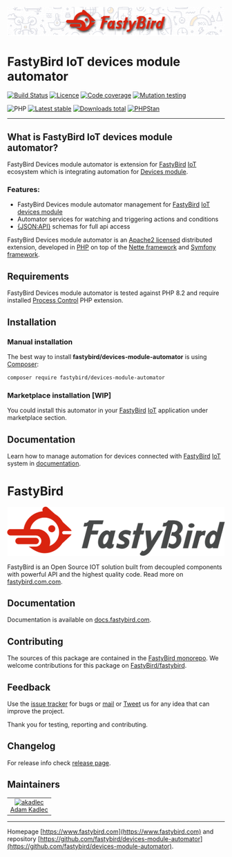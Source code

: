 <p align="center">
	<img src="https://github.com/fastybird/.github/blob/main/assets/repo_title.png?raw=true" alt="FastyBird"/>
</p>

# FastyBird IoT devices module automator

[![Build Status](https://flat.badgen.net/github/checks/FastyBird/devices-module-automator/main?cache=300&style=flat-square)](https://github.com/FastyBird/devices-module-automator/actions)
[![Licence](https://flat.badgen.net/github/license/FastyBird/devices-module-automator?cache=300&style=flat-square)](https://github.com/FastyBird/devices-module-automator/blob/main/LICENSE.md)
[![Code coverage](https://flat.badgen.net/coveralls/c/github/FastyBird/devices-module-automator?cache=300&style=flat-square)](https://coveralls.io/r/FastyBird/devices-module-automator)
[![Mutation testing](https://img.shields.io/endpoint?style=flat-square&url=https%3A%2F%2Fbadge-api.stryker-mutator.io%2Fgithub.com%2FFastyBird%2Fdevices-module-automator%2Fmain)](https://dashboard.stryker-mutator.io/reports/github.com/FastyBird/devices-module-automator/main)

![PHP](https://flat.badgen.net/packagist/php/FastyBird/devices-module-automator?cache=300&style=flat-square)
[![Latest stable](https://flat.badgen.net/packagist/v/FastyBird/devices-module-automator/latest?cache=300&style=flat-square)](https://packagist.org/packages/FastyBird/devices-module-automator)
[![Downloads total](https://flat.badgen.net/packagist/dt/FastyBird/devices-module-automator?cache=300&style=flat-square)](https://packagist.org/packages/FastyBird/devices-module-automator)
[![PHPStan](https://flat.badgen.net/static/PHPStan/enabled/green?cache=300&style=flat-square)](https://github.com/phpstan/phpstan)

***

## What is FastyBird IoT devices module automator?

FastyBird Devices module automator is extension for [FastyBird](https://www.fastybird.com) [IoT](https://en.wikipedia.org/wiki/Internet_of_things) ecosystem
which is integrating automation for [Devices module](https://github.com/FastyBird/devices-module).

### Features:

- FastyBird Devices module automator management for [FastyBird](https://www.fastybird.com) [IoT](https://en.wikipedia.org/wiki/Internet_of_things) [devices module](https://github.com/FastyBird/devices-module)
- Automator services for watching and triggering actions and conditions
- [{JSON:API}](https://jsonapi.org/) schemas for full api access

FastyBird Devices module automator is an [Apache2 licensed](http://www.apache.org/licenses/LICENSE-2.0) distributed extension, developed
in [PHP](https://www.php.net) on top of the [Nette framework](https://nette.org) and [Symfony framework](https://symfony.com).

## Requirements

FastyBird Devices module automator is tested against PHP 8.2 and require installed [Process Control](https://www.php.net/manual/en/book.pcntl.php)
PHP extension.

## Installation

### Manual installation

The best way to install **fastybird/devices-module-automator** is using [Composer](http://getcomposer.org/):

```sh
composer require fastybird/devices-module-automator
```

### Marketplace installation [WIP]

You could install this automator in your [FastyBird](https://www.fastybird.com) [IoT](https://en.wikipedia.org/wiki/Internet_of_things)
application under marketplace section.

## Documentation

Learn how to manage automation for devices connected with [FastyBird](https://www.fastybird.com) [IoT](https://en.wikipedia.org/wiki/Internet_of_things) system
in [documentation](https://github.com/FastyBird/devices-module-automator/blob/main/docs/index.md).

# FastyBird

<p align="center">
	<img src="https://github.com/fastybird/.github/blob/main/assets/fastybird_row.svg?raw=true" alt="FastyBird"/>
</p>

FastyBird is an Open Source IOT solution built from decoupled components with powerful API and the highest quality code. Read more on [fastybird.com.com](https://www.fastybird.com).

## Documentation

Documentation is available on [docs.fastybird.com](https://docs.fastybird.com).

## Contributing

The sources of this package are contained in the [FastyBird monorepo](https://github.com/FastyBird/fastybird). We welcome contributions for this package on [FastyBird/fastybird](https://github.com/FastyBird/).

## Feedback

Use the [issue tracker](https://github.com/FastyBird/fastybird/issues) for bugs
or [mail](mailto:code@fastybird.com) or [Tweet](https://twitter.com/fastybird) us for any idea that can improve the
project.

Thank you for testing, reporting and contributing.

## Changelog

For release info check [release page](https://github.com/FastyBird/fastybird/releases).

## Maintainers

<table>
	<tbody>
		<tr>
			<td align="center">
				<a href="https://github.com/akadlec">
					<img alt="akadlec" width="80" height="80" src="https://avatars3.githubusercontent.com/u/1866672?s=460&amp;v=4" />
				</a>
				<br>
				<a href="https://github.com/akadlec">Adam Kadlec</a>
			</td>
		</tr>
	</tbody>
</table>

***
Homepage [https://www.fastybird.com](https://www.fastybird.com) and
repository [https://github.com/fastybird/devices-module-automator](https://github.com/fastybird/devices-module-automator).
